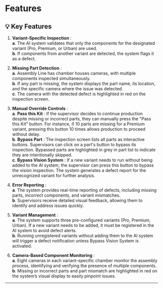 # **Features**
## 💡 **Key Features** 

1. **Variant-Specific Inspection** :      
**a**. The AI system validates that only the components for the designated variant (Pro, Premium, or Urban) are used.     
**b**. If components from another variant are detected, the system flags it as a defect.

2. **Missing Part Detection** :           
**a**. Assembly Line has chamber houses cameras, with multiple components inspected simultaneously.                       
**b**. If any part is missing, the system displays the part name, its location, and the specific camera where the issue was detected.       
**c**. The camera with the detected defect is highlighted in red on the inspection screen.

3. **Manual Override Controls** :             
**a**. **Pass this Kit** : If the supervisor decides to continue production despite missing or incorrect parts, they can manually press the "Pass this Kit" button. For instance, if 10 parts are missing for a Premium variant, pressing this button 10 times allows production to proceed without delay.       
**b**. **Bypass Part** : The inspection screen lists all parts as interactive buttons. Supervisors can click on a part's button to bypass its inspection. Bypassed parts are highlighted in grey in part list to indicate they are intentionally skipped.        
**c**. **Bypass Vision System** : If a new variant needs to run without being added to the AI system, the supervisor can press this button to bypass the vision inspection. The system generates a defect report for the unrecognized variant for further analysis.

4. **Error Reporting** :             
**a**. The system provides real-time reporting of defects, including missing parts, incorrect components, and variant mismatches.                        
**b**. Supervisors receive detailed visual feedback, allowing them to identify and address issues quickly.        

5. **Variant Management** :                       
**a**. The system supports three pre-configured variants (Pro, Premium, Urban). If a new variant needs to be added, it must be registered in the AI system to avoid defect alerts.              
**b**. Running unregistered variants without adding them to the AI system will trigger a defect notification unless Bypass Vision System is activated.         

5. **Camera-Based Component Monitoring** :            
**a**. Eight cameras in each variant-specific chamber monitor the assembly process, identifying and verifying the presence of multiple components.          
**b**. Missing or incorrect parts and part mismatch are highlighted in red on the system’s visual display to easily pinpoint issues.

----